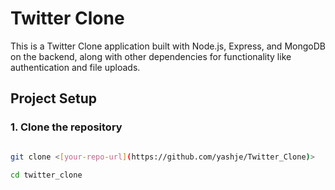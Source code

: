 # Twitter Clone

This is a Twitter Clone application built with Node.js, Express, and MongoDB on the backend, along with other dependencies for functionality like authentication and file uploads.

## Project Setup

### 1. Clone the repository

```bash

git clone <[your-repo-url](https://github.com/yashje/Twitter_Clone)>

cd twitter_clone
